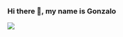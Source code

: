 ### Hi there 👋, my name is Gonzalo
![](https://firebasestorage.googleapis.com/v0/b/github-profile-4004e.appspot.com/o/Countries.gif?alt=media&token=c95ef333-f347-4caa-a14f-f374721733f0)

